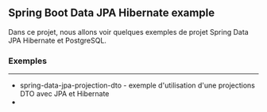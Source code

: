 ## Spring Boot Data JPA Hibernate example
Dans ce projet, nous allons voir quelques exemples de projet Spring Data JPA Hibernate et PostgreSQL.

### Exemples
---
* spring-data-jpa-projection-dto - exemple d'utilisation d'une projections DTO avec JPA et Hibernate
* 

